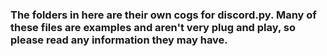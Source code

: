 ### The folders in here are their own cogs for discord.py. Many of these files are examples and aren't very plug and play, so please read any information they may have.

